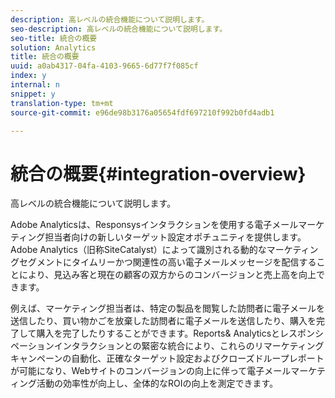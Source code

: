 ```yaml
---
description: 高レベルの統合機能について説明します。
seo-description: 高レベルの統合機能について説明します。
seo-title: 統合の概要
solution: Analytics
title: 統合の概要
uuid: a0ab4317-04fa-4103-9665-6d77f7f085cf
index: y
internal: n
snippet: y
translation-type: tm+mt
source-git-commit: e96de98b3176a05654fdf697210f992b0fd4adb1

---
```



# 統合の概要{#integration-overview}

高レベルの統合機能について説明します。

Adobe Analyticsは、Responsysインタラクションを使用する電子メールマーケティング担当者向けの新しいターゲット設定オポチュニティを提供します。Adobe Analytics（旧称SiteCatalyst）によって識別される動的なマーケティングセグメントにタイムリーかつ関連性の高い電子メールメッセージを配信することにより、見込み客と現在の顧客の双方からのコンバージョンと売上高を向上できます。

例えば、マーケティング担当者は、特定の製品を閲覧した訪問者に電子メールを送信したり、買い物かごを放棄した訪問者に電子メールを送信したり、購入を完了して購入を完了したりすることができます。Reports&amp; Analyticsとレスポンシペーションインタラクションとの緊密な統合により、これらのリマーケティングキャンペーンの自動化、正確なターゲット設定およびクローズドループレポートが可能になり、Webサイトのコンバージョンの向上に伴って電子メールマーケティング活動の効率性が向上し、全体的なROIの向上を測定できます。
